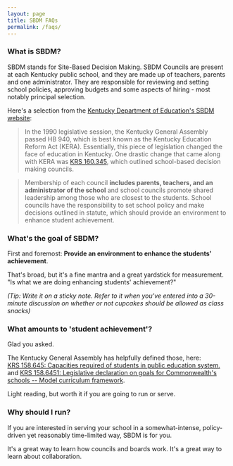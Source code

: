 ```yaml
---
layout: page
title: SBDM FAQs
permalink: /faqs/
---
```


### What is SBDM? ### 
SBDM stands for Site-Based Decision Making.  SBDM Councils are present at each Kentucky public school, and they are made up of teachers, parents and one administrator. They are responsible for reviewing and setting school policies, approving budgets and some aspects of hiring - most notably principal selection. 

Here's a selection from the [Kentucky Department of Education's SBDM website](https://education.ky.gov/districts/SdBDM/Pages/default.aspx):

> In the 1990 legislative session, the Kentucky General Assembly passed HB 940, which is best known as the Kentucky Education Reform Act (KERA). Essentially, this piece of legislation changed the face of education in Kentucky. One drastic change that came along with KERA was [KRS 160.345](https://apps.legislature.ky.gov/law/statutes/statute.aspx?id=48752), which outlined school-based decision making councils.

> Membership of each council **includes parents, teachers, and an administrator of the school** and school councils promote shared leadership among those who are closest to the students. School councils have the responsibility to set school policy and make decisions outlined in statute, which should provide an environment to enhance student achievement. 

### What's the goal of SBDM? ### 
First and foremost: **Provide an environment to enhance the students’ achievement**. 

That's broad, but it's a fine mantra and a great yardstick for measurement. "Is what we are doing enhancing students' achievement?"

*(Tip: Write it on a sticky note. Refer to it when you've entered into a 30-minute discussion on whether or not cupcakes should be allowed as class snacks)*
### What amounts  to 'student achievement'? ###
Glad you asked. 

The Kentucky General Assembly has helpfully defined those, here:  
[KRS 158.645: Capacities required of students in public education system.](https://apps.legislature.ky.gov/law/statutes/statute.aspx?id=3551) and [KRS 158.6451: Legislative declaration on goals for Commonwealth's schools -- Model curriculum framework](https://apps.legislature.ky.gov/law/statutes/statute.aspx?id=3552).

Light reading, but worth it if you are going to run or serve.
### Why should I run? ###
If you are interested in serving your school in a somewhat-intense, policy-driven yet reasonably time-limited way, SBDM is for you. 

It's a great way to learn how councils and boards work. It's a great way to learn about collaboration.
